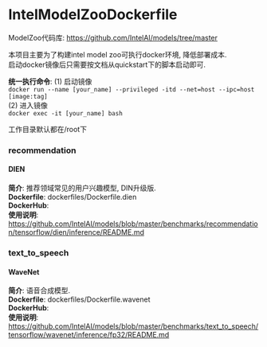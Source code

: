 # IntelModelZooDockerfile
ModelZoo代码库: https://github.com/IntelAI/models/tree/master  
  
本项目主要为了构建intel model zoo可执行docker环境, 降低部署成本.  
启动docker镜像后只需要按文档从quickstart下的脚本启动即可.  
  
**统一执行命令**:
(1) 启动镜像  
`docker run --name [your_name] --privileged -itd --net=host --ipc=host [image:tag]`  
(2) 进入镜像  
`docker exec -it [your_name] bash`  
  
工作目录默认都在/root下  
  
### recommendation
#### DIEN
**简介**: 推荐领域常见的用户兴趣模型, DIN升级版.  
**Dockerfile**: dockerfiles/Dockerfile.dien  
**DockerHub**:  
**使用说明**: https://github.com/IntelAI/models/blob/master/benchmarks/recommendation/tensorflow/dien/inference/README.md  

### text_to_speech
#### WaveNet
**简介**: 语音合成模型.  
**Dockerfile**: dockerfiles/Dockerfile.wavenet  
**DockerHub**:  
**使用说明**: https://github.com/IntelAI/models/blob/master/benchmarks/text_to_speech/tensorflow/wavenet/inference/fp32/README.md  
